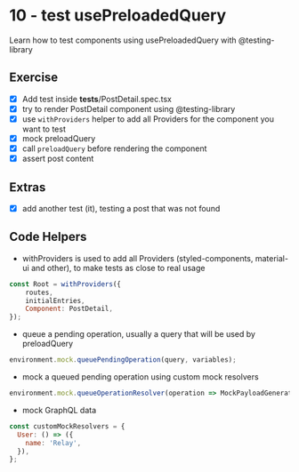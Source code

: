 # 10 - test usePreloadedQuery

Learn how to test components using usePreloadedQuery with @testing-library

## Exercise

- [x] Add test inside __tests__/PostDetail.spec.tsx
- [x] try to render PostDetail component using @testing-library
- [x] use `withProviders` helper to add all Providers for the component you want to test
- [x] mock preloadQuery
- [x] call `preloadQuery` before rendering the component
- [x] assert post content

## Extras

- [x] add another test (it), testing a post that was not found

## Code Helpers

- withProviders is used to add all Providers (styled-components, material-ui and other), to make tests as close to real usage
```jsx
const Root = withProviders({
    routes,
    initialEntries,
    Component: PostDetail,
});
```

- queue a pending operation, usually a query that will be used by preloadQuery
```jsx
environment.mock.queuePendingOperation(query, variables);
```

- mock a queued pending operation using custom mock resolvers
```jsx
environment.mock.queueOperationResolver(operation => MockPayloadGenerator.generate(operation, customMockResolvers));
```

- mock GraphQL data
```jsx
const customMockResolvers = {
  User: () => ({
    name: 'Relay',
  }),
};
```